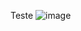 Teste
![image](https://user-images.githubusercontent.com/74461314/198740765-40829e42-e5e4-4649-9e43-814fe0aa9da7.png)
